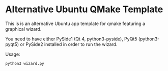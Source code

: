 # Alternative Ubuntu QMake Template

This is is an alternative Ubuntu app template for qmake featuring a graphical wizard.

You need to have either PySide1 (Qt 4, python3-pyside), PyQt5 (python3-pyqt5) or PySide2 installed
in order to run the wizard. 

Usage:
```
python3 wizard.py
```
